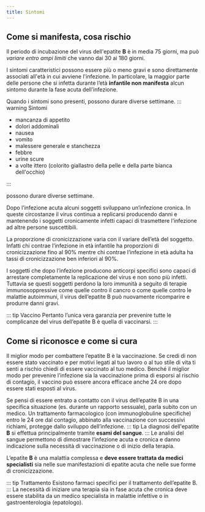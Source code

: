 ```yaml
---
title: Sintomi
---
```


## Come si manifesta, cosa rischio

Il periodo di incubazione del virus dell'epatite **B** è in media 75 giorni, ma può _variare entro ampi limiti_ che vanno dai 30 ai 180 giorni.

I sintomi caratteristici possono essere più o meno gravi e sono direttamente associati all'età in cui avviene l'infezione. In particolare, la maggior parte delle persone che si infetta durante l’età **infantile non manifesta** alcun sintomo durante la fase acuta dell’infezione.

Quando i sintomi sono presenti, possono durare diverse settimane.
::: warning Sintomi

- mancanza di appetito
- dolori addominali
- nausea
- vomito
- malessere generale e stanchezza
- febbre
- urine scure
- a volte ittero (colorito giallastro della pelle e della parte bianca dell'occhio)

:::

possono durare diverse settimane.

Dopo l’infezione acuta alcuni soggetti sviluppano un’infezione cronica. In queste circostanze il virus continua a replicarsi producendo danni e mantenendo i soggetti cronicamente infetti capaci di trasmettere l’infezione ad altre persone suscettibili.

La proporzione di cronicizzazione varia con il variare dell’età del soggetto. Infatti chi contrae l’infezione in età infantile ha proporzioni di cronicizzazione fino al 90% mentre chi contrae l’infezione in età adulta ha tassi di cronicizzazione ben inferiori al 90%.

I soggetti che dopo l’infezione producono anticorpi specifici sono capaci di arrestare completamente la replicazione del virus e non sono più infetti. Tuttavia se questi soggetti perdono la loro immunità a seguito di terapie immunosoppressive come quelle contro il cancro o come quelle contro le malattie autoimmuni, il virus dell’epatite B può nuovamente ricomparire e produrre danni gravi.

::: tip Vaccino
Pertanto l’unica vera garanzia per prevenire tutte le complicanze del virus dell’epatite B è quella di vaccinarsi.
:::

## Come si riconosce e come si cura

Il miglior modo per combattere l’epatite B è la vaccinazione. Se credi di non essere stato vaccinato e per motivi legati al tuo lavoro o al tuo stile di vita ti senti a rischio chiedi di essere vaccinato al tuo medico. Benché il miglior modo per prevenire l’infezione sia la vaccinazione prima di esporsi al rischio di contagio, il vaccino può essere ancora efficace anche 24 ore dopo essere stati esposti al virus.

Se pensi di essere entrato a contatto con il virus dell’epatite B in una specifica situazione (es. durante un rapporto sessuale), parla subito con un medico. Un trattamento farmacologico (con immunoglobuline specifiche) entro le 24 ore dal contagio, abbinato alla vaccinazione con successivi richiami, protegge dallo sviluppo dell’infezione.
::: tip La diagnosi
dell'epatite **B** si effettua principalmente tramite **esami del sangue**.
:::
Le analisi del sangue permettono di dimostrare l’infezione acuta e cronica e danno indicazione sulla necessità di vaccinazione o di inizio della terapia.

L’epatite **B** è una malattia complessa e **deve essere trattata da medici specialisti** sia nelle sue manifestazioni di epatite acuta che nelle sue forme di cronicizzazione.

::: tip Trattamento
Esistono farmaci specifici per il trattamento dell’epatite B.
:::
La necessità di iniziare una terapia sia in fase acuta che cronica deve essere stabilita da un medico specialista in malattie infettive o in gastroenterologia (epatologo).

